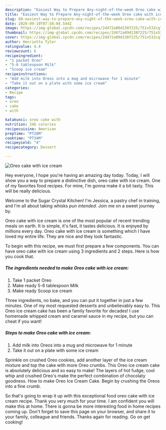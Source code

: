 ```yaml
---
description: "Easiest Way to Prepare Any-night-of-the-week Oreo cake with ice cream"
title: "Easiest Way to Prepare Any-night-of-the-week Oreo cake with ice cream"
slug: 60-easiest-way-to-prepare-any-night-of-the-week-oreo-cake-with-ice-cream
date: 2020-09-10T07:58:04.544Z
image: https://img-global.cpcdn.com/recipes/2d472a89d138f225/751x532cq70/oreo-cake-with-ice-cream-recipe-main-photo.jpg
thumbnail: https://img-global.cpcdn.com/recipes/2d472a89d138f225/751x532cq70/oreo-cake-with-ice-cream-recipe-main-photo.jpg
cover: https://img-global.cpcdn.com/recipes/2d472a89d138f225/751x532cq70/oreo-cake-with-ice-cream-recipe-main-photo.jpg
author: Henrietta Tyler
ratingvalue: 4.4
reviewcount: 6
recipeingredient:
- "1 packet Oreo"
- "5-6 tablespoon Milk"
- "Scoop ice cream"
recipeinstructions:
- "Add milk into Oreos into a mug and microwave for 1 minute"
- "Take it out on a plate with some ice cream"
categories:
- Recipe
tags:
- oreo
- cake
- with

katakunci: oreo cake with 
nutrition: 246 calories
recipecuisine: American
preptime: "PT28M"
cooktime: "PT34M"
recipeyield: "4"
recipecategory: Dessert

---
```



![Oreo cake with ice cream](https://img-global.cpcdn.com/recipes/2d472a89d138f225/751x532cq70/oreo-cake-with-ice-cream-recipe-main-photo.jpg)

Hey everyone, I hope you're having an amazing day today. Today, I will show you a way to prepare a distinctive dish, oreo cake with ice cream. One of my favorites food recipes. For mine, I'm gonna make it a bit tasty. This will be really delicious.

Welcome to the Sugar Crystal Kitchen! I&#39;m Jessica, a pastry chef in training, and I&#39;m all about taking whisks *pun intended*. Join me on a sweet journey by.

Oreo cake with ice cream is one of the most popular of recent trending meals on earth. It is simple, it's fast, it tastes delicious. It is enjoyed by millions every day. Oreo cake with ice cream is something which I have loved my entire life. They are nice and they look fantastic.


To begin with this recipe, we must first prepare a few components. You can have oreo cake with ice cream using 3 ingredients and 2 steps. Here is how you cook that.

<!--inarticleads1-->

##### The ingredients needed to make Oreo cake with ice cream:

1. Take 1 packet Oreo
1. Make ready 5-6 tablespoon Milk
1. Make ready Scoop ice cream


Three ingredients, no bake, and you can put it together in just a few minutes. One of my most requested desserts and unbelievably easy to. This Oreo ice cream cake has been a family favorite for decades! I use homemade whipped cream and caramel sauce in my recipe, but you can cheat if you want! 

<!--inarticleads2-->

##### Steps to make Oreo cake with ice cream:

1. Add milk into Oreos into a mug and microwave for 1 minute
1. Take it out on a plate with some ice cream


Sprinkle on crushed Oreo cookies, add another layer of the ice cream mixture and top the cake with more Oreo crumbs. This Oreo ice cream cake is absolutely delicious and so easy to make! The layers of hot fudge, cool whip and crushed Oreo&#39;s make the perfect combination of chocolaty goodness. How to make Oreo Ice Cream Cake. Begin by crushing the Oreos into a fine crumb. 

So that's going to wrap it up with this exceptional food oreo cake with ice cream recipe. Thank you very much for your time. I am confident you will make this at home. There is gonna be more interesting food in home recipes coming up. Don't forget to save this page on your browser, and share it to your family, colleague and friends. Thanks again for reading. Go on get cooking!
